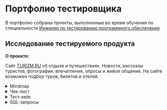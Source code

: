 # Портфолио тестировщика
В портфолио собраны проекты, выполненные во время обучения по специальности [Инженер по тестированию программного обеспечения](https://software-testing.ru/edu/3-online/331-qa-engineer#%D0%BF%D0%BE%D0%B4%D1%80%D0%BE%D0%B1%D0%BD%D0%B0%D1%8F-%D0%BF%D1%80%D0%BE%D0%B3%D1%80%D0%B0%D0%BC%D0%BC%D0%B0) 

## Исследование тестируемого продукта
**О проекте:**

Cайт [TURIZM.RU](https://www.turizm.ru/) об отдыхе и путешествиях. Новости, рассказы туристов, фотографии, впечатления, опросы и живое общение. 
На сайте возможен подбор туров, билетов и отелей.
<details>
<summary>Mindmap</summary>

***
![Mindmap](https://raw.githubusercontent.com/ZoeIvanchuk/QA_portfolio/main/mindmap.png)

***
</details>

<details>
<summary>Чек-лист</summary>
 
![Check-list](https://raw.githubusercontent.com/ZoeIvanchuk/QA_portfolio/main/Chek-list.png)
 
![Check-list2](https://raw.githubusercontent.com/ZoeIvanchuk/QA_portfolio/main/Chek-list2.png)

![Check-list3](https://raw.githubusercontent.com/ZoeIvanchuk/QA_portfolio/main/Chek-list3.png)

***
</details>

<details>
<summary>Тест-кейс</summary>

***
**Предварительные шаги**

Зарегистрироваться на сайте (см. тест-кейс «Регистрация»)

**Шаги**

1. Перейти на сайт https://www.turizm.ru/
2. Авторизоваться (n.karasyowa2012@yandex.ru / F7Tut4WycB)
3. Перейти на вкладку «Форум»
4. Выбрать из выпадающего списка «Советы туристам»
5. На появившейся странице нажать на «+ Задать свой вопрос»
6. Заполнить появившиеся обязательные поля:
 - «Тема» (Виза в Китай)
- «Текст вопроса» (Добрый день! Нужна ли виза в Китай?)
7. Нажать на кнопку «Опубликовать»

**Ожидаемый результат**

1. На форуме в разделе «Советы туристам» появилась новая тема для обсуждения с введенными на шаге 5 названием и текстом. Тема активна, на нее можно ответить.
2. Новая тема отображается первой в списке тем раздела «Советы туристам» (как самая релевантная по времени создания).

***
</details>

<details>
<summary>SQL-запросы</summary>
 
***
 
Написать запрос для создания двух таблиц и всех индексов/констрейнтов, где любое текстовое поле размеров 50 символов

![текст](https://raw.githubusercontent.com/ZoeIvanchuk/QA_portfolio/main/CREATE%20TABLE.png)

```
  CREATE TABLE students (
  id_student bigint NOT NULL,
  name varchar(50),
  course varchar(50) NOT NULL
);

CREATE TABLE courses (
  id_course bigint NOT NULL,
  course_name varchar(50) NOT NULL,
  course_desc varchar(50)
);

ALTER TABLE students
ADD CONSTRAINT pk_course PRIMARY KEY (course);

INSERT INTO courses (id_course, course_name, course_desc)
VALUES (1, 'REST', 'Изучаем API'),
       (2, 'ШНАТ', 'Школа для новичков'),
       (3, 'Postman', 'Автоматизация API');

COMMIT;

ALTER TABLE courses 
ADD CONSTRAINT fg_course FOREIGN KEY (course_name)
REFERENCES students (course);

COMMIT;
```

Удалить тестовые данные
- colors — в тайтле цвета есть слово "Тестовый" или "Лабуда"
- размеры — размер 9999
- orders — в адресе есть слово "тест"
- items — в title / description есть слово "Тестовый" или "Лабуда". Или размер — 9999

```
DELETE FROM colors
WHERE title LIKE '%Тестовый%' OR title LIKE '%Лабуда%';
COMMIT;

DELETE FROM sizes
WHERE title = '9999';
COMMIT;

DELETE FROM orders
WHERE addr LIKE '%тест%';
COMMIT;

DELETE FROM items
WHERE title LIKE '%Тестовый%' OR title LIKE '%Лабуда%' OR description LIKE '%Тестовый%' OR description LIKE '%Лабуда%' OR sizes = '9999';
COMMIT;
```

Сделать запрос в интернет-магазине. Интересует таблица last_views. Сколько товаров просматривал какой пользователь?

Вывести:
- id пользователя
- сколько товаров он просмотрел
Вначале вывести тех, кто просматривает много — ищем потенциальных клиентов, чтобы предложить им рекламу.
Те, кто просматривал меньше 4 товаров, не интересуют.
```
SELECT user_id, COUNT(item) AS viewed_items
FROM last_views
GROUP BY user_id
```
Сделайте запрос в магазинчике. Операторы сидят и заполняют таблицу предметов (items) по каждой категории.
Нужно вывести прогресс и «сколько ещё осталось». Подсчитайте, сколько категорий, по которым ещё нет товаров
```
SELECT COUNT(DISTINCT c.last_id) AS category_zero
FROM categorys
c LEFT JOIN items i
ON c.last_id = i.last_id
WHERE i.last_id IS NULL;
```

***
</details>

